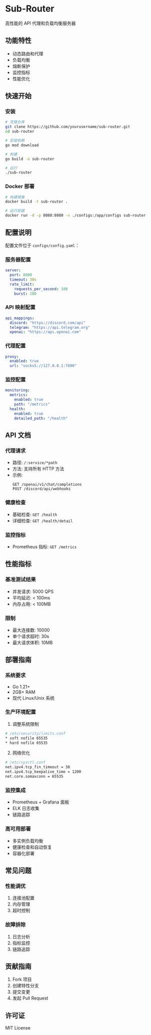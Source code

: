 # Sub-Router

高性能的 API 代理和负载均衡服务器

## 功能特性

- 动态路由和代理
- 负载均衡
- 熔断保护
- 监控指标
- 性能优化

## 快速开始

### 安装

```bash
# 克隆仓库
git clone https://github.com/yourusername/sub-router.git
cd sub-router

# 安装依赖
go mod download

# 构建
go build -o sub-router

# 运行
./sub-router
```

### Docker 部署

```bash
# 构建镜像
docker build -t sub-router .

# 运行容器
docker run -d -p 8080:8080 -v ./configs:/app/configs sub-router
```

## 配置说明

配置文件位于 `configs/config.yaml`：

### 服务器配置
```yaml
server:
  port: 8080
  timeout: 30s
  rate_limit:
    requests_per_second: 100
    burst: 200
```

### API 映射配置
```yaml
api_mappings:
  discord: "https://discord.com/api"
  telegram: "https://api.telegram.org"
  openai: "https://api.openai.com"
```

### 代理配置
```yaml
proxy:
  enabled: true
  url: "socks5://127.0.0.1:7890"
```

### 监控配置
```yaml
monitoring:
  metrics:
    enabled: true
    path: "/metrics"
  health:
    enabled: true
    detailed_path: "/health"
```

## API 文档

### 代理请求
- 路径: `/:service/*path`
- 方法: 支持所有 HTTP 方法
- 示例: 
  ```
  GET /openai/v1/chat/completions
  POST /discord/api/webhooks
  ```

### 健康检查
- 基础检查: `GET /health`
- 详细检查: `GET /health/detail`

### 监控指标
- Prometheus 指标: `GET /metrics`

## 性能指标

### 基准测试结果
- 并发请求: 5000 QPS
- 平均延迟: < 100ms
- 内存占用: < 100MB

### 限制
- 最大连接数: 10000
- 单个请求超时: 30s
- 最大请求体积: 10MB

## 部署指南

### 系统要求
- Go 1.21+
- 2GB+ RAM
- 现代 Linux/Unix 系统

### 生产环境配置
1. 调整系统限制
```bash
# /etc/security/limits.conf
* soft nofile 65535
* hard nofile 65535
```

2. 网络优化
```bash
# /etc/sysctl.conf
net.ipv4.tcp_fin_timeout = 30
net.ipv4.tcp_keepalive_time = 1200
net.core.somaxconn = 65535
```

### 监控集成
- Prometheus + Grafana 面板
- ELK 日志收集
- 链路追踪

### 高可用部署
- 多实例负载均衡
- 健康检查和自动恢复
- 容器化部署

## 常见问题

### 性能调优
1. 连接池配置
2. 内存管理
3. 超时控制

### 故障排除
1. 日志分析
2. 指标监控
3. 链路追踪

## 贡献指南

1. Fork 项目
2. 创建特性分支
3. 提交变更
4. 发起 Pull Request

## 许可证

MIT License